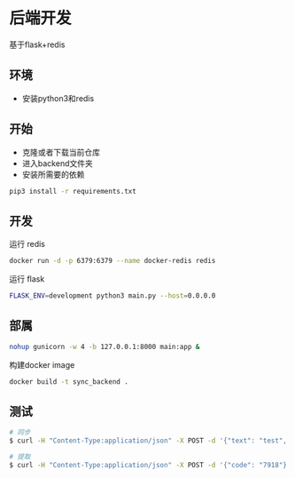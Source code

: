 # 后端开发

基于flask+redis

## 环境


- 安装python3和redis


## 开始

 - 克隆或者下载当前仓库
 - 进入backend文件夹
 - 安装所需要的依赖

``` bash
pip3 install -r requirements.txt
```

## 开发

运行 redis
``` bash
docker run -d -p 6379:6379 --name docker-redis redis
```
运行 flask
``` bash
FLASK_ENV=development python3 main.py --host=0.0.0.0
```

## 部属

``` bash
nohup gunicorn -w 4 -b 127.0.0.1:8000 main:app &
```
构建docker image
``` bash
docker build -t sync_backend .
```

## 测试

``` bash
# 同步
$ curl -H "Content-Type:application/json" -X POST -d '{"text": "test", "once": true}' http://127.0.0.1:8000/submit

# 提取
$ curl -H "Content-Type:application/json" -X POST -d '{"code": "7918"}' http://127.0.0.1:8000/extract
```
